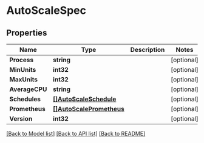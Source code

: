# AutoScaleSpec

## Properties
Name | Type | Description | Notes
------------ | ------------- | ------------- | -------------
**Process** | **string** |  | [optional] 
**MinUnits** | **int32** |  | [optional] 
**MaxUnits** | **int32** |  | [optional] 
**AverageCPU** | **string** |  | [optional] 
**Schedules** | [**[]AutoScaleSchedule**](AutoScaleSchedule.md) |  | [optional] 
**Prometheus** | [**[]AutoScalePrometheus**](AutoScalePrometheus.md) |  | [optional] 
**Version** | **int32** |  | [optional] 

[[Back to Model list]](../README.md#documentation-for-models) [[Back to API list]](../README.md#documentation-for-api-endpoints) [[Back to README]](../README.md)



